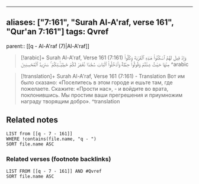 
---
aliases: ["7:161", "Surah Al-A'raf, verse 161", "Qur'an 7:161"]
tags: Qvref
---

parent:: [[q - Al-A'raf (7)|Al-A'raf]]

> [!arabic]+ Surah Al-A'raf, Verse 161 (7:161)
> <span class="quran-arabic">وَإِذْ قِيلَ لَهُمُ ٱسْكُنُوا۟ هَـٰذِهِ ٱلْقَرْيَةَ وَكُلُوا۟ مِنْهَا حَيْثُ شِئْتُمْ وَقُولُوا۟ حِطَّةٌ وَٱدْخُلُوا۟ ٱلْبَابَ سُجَّدًا نَّغْفِرْ لَكُمْ خَطِيٓـَٔـٰتِكُمْ ۚ سَنَزِيدُ ٱلْمُحْسِنِينَ</span>
^arabic

> [!translation]+ Surah Al-A'raf, Verse 161 (7:161) - Translation
> Вот им было сказано: «Поселитесь в этом городе и ешьте там, где пожелаете. Скажите: «Прости нас», - и войдите во врата, поклонившись. Мы простим ваши прегрешения и приумножим награду творящим добро».
^translation



## Related notes
```dataview
LIST from [[q - 7 - 161]]
WHERE !contains(file.name, "q - ")
SORT file.name ASC
```

### Related verses (footnote backlinks)
```dataview
LIST FROM [[q - 7 - 161]] AND #Qvref
SORT file.name ASC
```

